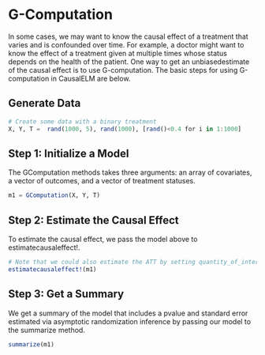 # G-Computation
In some cases, we may want to know the causal effect of a treatment that varies and is 
confounded over time. For example, a doctor might want to know the effect of a treatment 
given at multiple times whose status depends on the health of the patient. One way to get an 
unbiasedestimate of the causal effect is to use G-computation. The basic steps for using 
G-computation in CausalELM are below.

## Generate Data
```julia
# Create some data with a binary treatment
X, Y, T =  rand(1000, 5), rand(1000), [rand()<0.4 for i in 1:1000]
```

## Step 1: Initialize a Model
The GComputation methods takes three arguments: an array of covariates, a vector of 
outcomes, and a vector of treatment statuses.
```julia
m1 = GComputation(X, Y, T)
```

## Step 2: Estimate the Causal Effect
To estimate the causal effect, we pass the model above to estimatecausaleffect!.
```julia
# Note that we could also estimate the ATT by setting quantity_of_interest="ATT"
estimatecausaleffect!(m1)
```

## Step 3: Get a Summary
We get a summary of the model that includes a pvalue and standard error estimated via 
asymptotic randomization inference by passing our model to the summarize method.
```julia
summarize(m1)
```